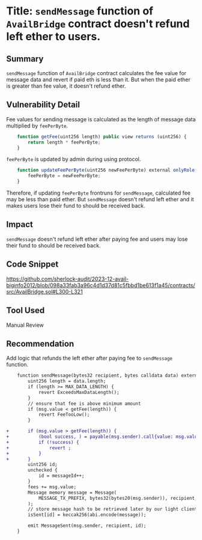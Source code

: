 # Title: `sendMessage` function of `AvailBridge` contract doesn't refund left ether to users.

## Summary
`sendMessage` function of `AvailBridge` contract calculates the fee value for message data and revert if paid eth is less than it. But when the paid ether is greater than fee value, it doesn't refund ether.

## Vulnerability Detail
Fee values for sending message is calculated as the length of message data multiplied by `feePerByte`.
```javascript
    function getFee(uint256 length) public view returns (uint256) {
        return length * feePerByte;
    }
```
`feePerByte` is updated by admin during using protocol.
```javascript
    function updateFeePerByte(uint256 newFeePerByte) external onlyRole(DEFAULT_ADMIN_ROLE) {
        feePerByte = newFeePerByte;
    }
```
Therefore, if updating `feePerByte` frontruns for `sendMessage`, calculated fee may be less than paid ether.
But `sendMessage` doesn't refund left ether and it makes users lose their fund to should be received back.

## Impact
`sendMessage` doesn't refund left ether after paying fee and users may lose their fund to should be received back.

## Code Snippet

https://github.com/sherlock-audit/2023-12-avail-biginfo2012/blob/098a33fab3a96c4d1d37d81c5fbbd1be613f1a45/contracts/src/AvailBridge.sol#L300-L321

## Tool Used

Manual Review

## Recommendation

Add logic that refunds the left ether after paying fee to `sendMessage` function.
```diff
    function sendMessage(bytes32 recipient, bytes calldata data) external payable whenNotPaused {
        uint256 length = data.length;
        if (length >= MAX_DATA_LENGTH) {
            revert ExceedsMaxDataLength();
        }
        // ensure that fee is above minimum amount
        if (msg.value < getFee(length)) {
            revert FeeTooLow();
        }

+       if (msg.value > getFee(length)) {
+       	(bool success, ) = payable(msg.sender).call{value: msg.value - getFee(length)}("");
+       	if (!success) {
+       		revert ;
+       	}
+       }
        uint256 id;
        unchecked {
            id = messageId++;
        }
        fees += msg.value;
        Message memory message = Message(
            MESSAGE_TX_PREFIX, bytes32(bytes20(msg.sender)), recipient, ETH_DOMAIN, AVAIL_DOMAIN, data, uint64(id)
        );
        // store message hash to be retrieved later by our light client
        isSent[id] = keccak256(abi.encode(message));

        emit MessageSent(msg.sender, recipient, id);
    }
```